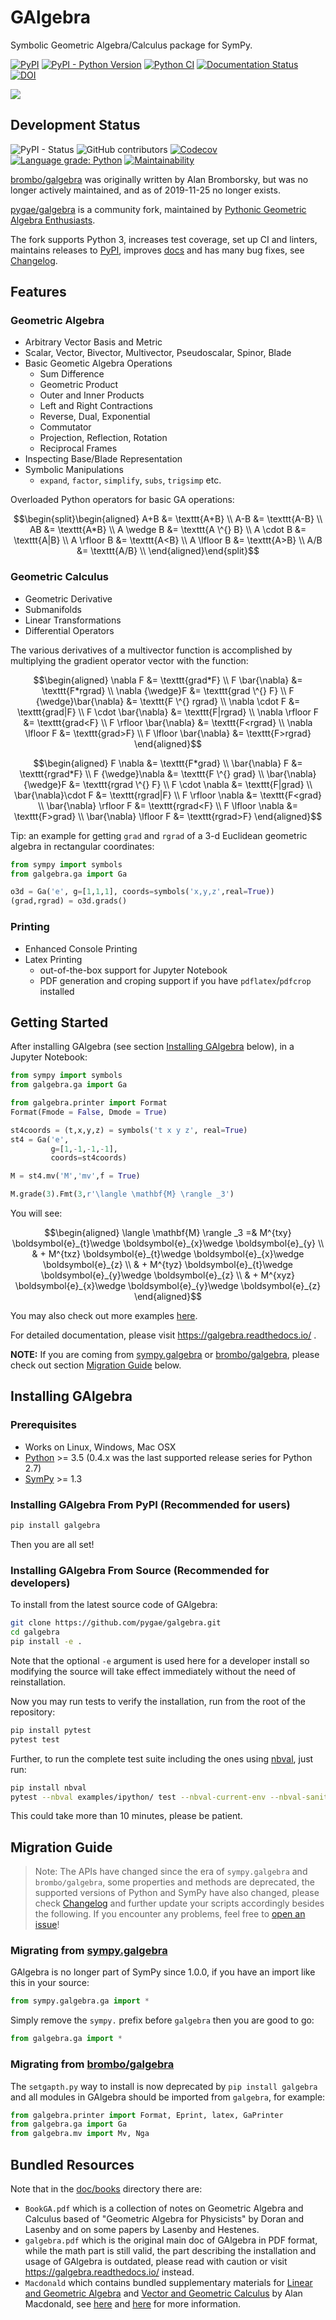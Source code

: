 GAlgebra
=========================================

Symbolic Geometric Algebra/Calculus package for SymPy.

[![PyPI](https://img.shields.io/pypi/v/galgebra.svg)](https://pypi.org/project/galgebra/)
[![PyPI - Python Version](https://img.shields.io/pypi/pyversions/galgebra.svg)](https://pypi.org/project/galgebra/)
[![Python CI](https://github.com/pygae/galgebra/actions/workflows/ci.yml/badge.svg)](https://github.com/pygae/galgebra/actions/workflows/ci.yml)
[![Documentation Status](https://readthedocs.org/projects/galgebra/badge/?version=latest)](https://galgebra.readthedocs.io/en/latest/?badge=latest)
[![DOI](https://zenodo.org/badge/113447311.svg)](https://zenodo.org/badge/latestdoi/113447311)

![](https://raw.githubusercontent.com/pygae/galgebra/master/doc/images/n_vector_positive_spherical.svg?sanitize=true)

Development Status
--------------------

![PyPI - Status](https://img.shields.io/pypi/status/galgebra.svg)
![GitHub contributors](https://img.shields.io/github/contributors/pygae/galgebra.svg)
[![Codecov](https://img.shields.io/codecov/c/github/pygae/galgebra.svg)](https://codecov.io/gh/pygae/galgebra)
[![Language grade: Python](https://img.shields.io/lgtm/grade/python/g/pygae/galgebra.svg?logo=lgtm&logoWidth=18)](https://lgtm.com/projects/g/pygae/galgebra/context:python)
[![Maintainability](https://api.codeclimate.com/v1/badges/26d1c1b351d32d2b1097/maintainability)](https://codeclimate.com/github/pygae/galgebra/maintainability)

[brombo/galgebra](https://github.com/brombo/galgebra) was originally written by Alan Bromborsky, but was no longer actively maintained, and as of 2019-11-25 no longer exists.

[pygae/galgebra](https://github.com/pygae/galgebra) is a community fork, maintained by [Pythonic Geometric Algebra Enthusiasts](https://github.com/pygae).

The fork supports Python 3, increases test coverage, set up CI and linters, maintains releases to [PyPI](https://pypi.org/project/galgebra/#history), improves [docs](http://galgebra.readthedocs.io) and has many bug fixes, see [Changelog](https://galgebra.readthedocs.io/en/latest/changelog.html).

Features
--------------------

### Geometric Algebra

- Arbitrary Vector Basis and Metric
- Scalar, Vector, Bivector, Multivector, Pseudoscalar, Spinor, Blade
- Basic Geometic Algebra Operations
  - Sum Difference
  - Geometric Product
  - Outer and Inner Products
  - Left and Right Contractions
  - Reverse, Dual, Exponential
  - Commutator
  - Projection, Reflection, Rotation
  - Reciprocal Frames
- Inspecting Base/Blade Representation
- Symbolic Manipulations
  - `expand`, `factor`, `simplify`, `subs`, `trigsimp` etc.

Overloaded Python operators for basic GA operations:

```math
\begin{split}\begin{aligned}
  A+B &=  \texttt{A+B} \\
  A-B &=  \texttt{A-B} \\
  AB &=  \texttt{A*B} \\
  A \wedge B &=  \texttt{A \^{} B} \\
  A \cdot B &=  \texttt{A|B} \\
  A \rfloor B &=  \texttt{A<B} \\
  A \lfloor B &=  \texttt{A>B} \\
  A/B &=  \texttt{A/B} \\
\end{aligned}\end{split}
```

### Geometric Calculus

- Geometric Derivative
- Submanifolds
- Linear Transformations
- Differential Operators

The various derivatives of a multivector function is accomplished by multiplying the gradient operator vector with the function:

```math
\begin{aligned}
  \nabla F &=  \texttt{grad*F} \\
  F \bar{\nabla} &=  \texttt{F*rgrad} \\
  \nabla {\wedge}F &=  \texttt{grad \^{} F} \\
  F {\wedge}\bar{\nabla} &=  \texttt{F \^{} rgrad} \\
  \nabla \cdot F &=  \texttt{grad|F} \\
  F \cdot \bar{\nabla} &=  \texttt{F|rgrad} \\
  \nabla \rfloor F &=  \texttt{grad<F} \\
  F \rfloor \bar{\nabla} &=  \texttt{F<rgrad} \\
  \nabla \lfloor F &=  \texttt{grad>F} \\
  F \lfloor \bar{\nabla} &= \texttt{F>rgrad}
\end{aligned}
```

```math
\begin{aligned}
  F \nabla &=  \texttt{F*grad} \\
  \bar{\nabla} F &=  \texttt{rgrad*F} \\
  F {\wedge}\nabla &=  \texttt{F \^{} grad} \\
  \bar{\nabla} {\wedge}F &=  \texttt{rgrad \^{} F} \\
  F \cdot \nabla &=  \texttt{F|grad} \\
  \bar{\nabla}\cdot F &=  \texttt{rgrad|F} \\
  F \rfloor \nabla &=  \texttt{F<grad} \\
  \bar{\nabla} \rfloor F &=  \texttt{rgrad<F} \\
  F \lfloor \nabla &=  \texttt{F>grad} \\
  \bar{\nabla} \lfloor F &= \texttt{rgrad>F}
\end{aligned}
```

Tip: an example for getting `grad` and `rgrad` of a 3-d Euclidean geometric algebra in rectangular coordinates:

```python
from sympy import symbols
from galgebra.ga import Ga

o3d = Ga('e', g=[1,1,1], coords=symbols('x,y,z',real=True))
(grad,rgrad) = o3d.grads()
```

### Printing

- Enhanced Console Printing
- Latex Printing
  - out-of-the-box support for Jupyter Notebook
  - PDF generation and croping support if you have `pdflatex`/`pdfcrop` installed

<!-- Note: These comments are parsed by our sphinx documentation -->

<!-- begin: getting-started -->

Getting Started
---------------------

After installing GAlgebra (see section [Installing GAlgebra](#installing-galgebra) below), in a Jupyter Notebook:

```python
from sympy import symbols
from galgebra.ga import Ga

from galgebra.printer import Format
Format(Fmode = False, Dmode = True)

st4coords = (t,x,y,z) = symbols('t x y z', real=True)
st4 = Ga('e',
         g=[1,-1,-1,-1],
         coords=st4coords)

M = st4.mv('M','mv',f = True)

M.grade(3).Fmt(3,r'\langle \mathbf{M} \rangle _3')
```

You will see:

```math
\begin{aligned}   \langle \mathbf{M} \rangle _3 =& M^{txy}  \boldsymbol{e}_{t}\wedge \boldsymbol{e}_{x}\wedge \boldsymbol{e}_{y} \\  &  + M^{txz}  \boldsymbol{e}_{t}\wedge \boldsymbol{e}_{x}\wedge \boldsymbol{e}_{z} \\  &  + M^{tyz}  \boldsymbol{e}_{t}\wedge \boldsymbol{e}_{y}\wedge \boldsymbol{e}_{z} \\  &  + M^{xyz}  \boldsymbol{e}_{x}\wedge \boldsymbol{e}_{y}\wedge \boldsymbol{e}_{z}  \end{aligned}
```

You may also check out more examples [here](https://github.com/pygae/galgebra/blob/master/examples/).

For detailed documentation, please visit https://galgebra.readthedocs.io/ .

**NOTE:** If you are coming from [sympy.galgebra](https://docs.sympy.org/0.7.6.1/modules/galgebra/) or [brombo/galgebra](https://github.com/brombo/galgebra), please check out section [Migration Guide](#migration-guide) below.

<!-- end: getting-started -->
<!-- begin: installation -->

Installing GAlgebra
---------------------

### Prerequisites

- Works on Linux, Windows, Mac OSX
- [Python](https://www.python.org/) >= 3.5  (0.4.x was the last supported release series for Python 2.7)
- [SymPy](https://www.sympy.org) >= 1.3

### Installing GAlgebra From PyPI (Recommended for users)

```bash
pip install galgebra
```

Then you are all set!

### Installing GAlgebra From Source (Recommended for developers)

To install from the latest source code of GAlgebra:

```bash
git clone https://github.com/pygae/galgebra.git
cd galgebra
pip install -e .
```

Note that the optional `-e` argument is used here for a developer install so modifying the source will take effect immediately without the need of reinstallation.

Now you may run tests to verify the installation, run from the root of the repository:

```bash
pip install pytest
pytest test
```

Further, to run the complete test suite including the ones using [nbval](https://github.com/computationalmodelling/nbval), just run:

```bash
pip install nbval
pytest --nbval examples/ipython/ test --nbval-current-env --nbval-sanitize-with test/.nbval_sanitize.cfg
```

This could take more than 10 minutes, please be patient.

<!-- end: installation -->
<!-- begin: migration -->

Migration Guide
----------------

> Note: The APIs have changed since the era of `sympy.galgebra` and `brombo/galgebra`, some properties and methods are deprecated, the supported versions of Python and SymPy have also changed, please check [Changelog](https://galgebra.readthedocs.io/en/latest/changelog.html) and further update your scripts accordingly besides the following. If you encounter any problems, feel free to [open an issue](https://github.com/pygae/galgebra/issues/new)!

### Migrating from [sympy.galgebra](https://docs.sympy.org/0.7.6.1/modules/galgebra/)

GAlgebra is no longer part of SymPy since 1.0.0, if you have an import like this in your source:

```python
from sympy.galgebra.ga import *
```

Simply remove the `sympy.` prefix before `galgebra` then you are good to go:

```python
from galgebra.ga import *
```

### Migrating from [brombo/galgebra](https://github.com/brombo/galgebra)

The `setgapth.py` way to install is now deprecated by `pip install galgebra` and all modules in GAlgebra should be imported from `galgebra`, for example:

```python
from galgebra.printer import Format, Eprint, latex, GaPrinter
from galgebra.ga import Ga
from galgebra.mv import Mv, Nga
```

<!-- end: migration -->
<!-- begin: bundled-resources -->

Bundled Resources
------------------

Note that in the [doc/books](https://github.com/pygae/galgebra/blob/master/doc/books/) directory there are:

- `BookGA.pdf` which is a collection of notes on Geometric Algebra and Calculus based of "Geometric Algebra for Physicists" by Doran and Lasenby and on some papers by Lasenby and Hestenes.
- `galgebra.pdf` which is the original main doc of GAlgebra in PDF format, while the math part is still valid, the part describing the installation and usage of GAlgebra is outdated, please read with caution or visit https://galgebra.readthedocs.io/ instead.
- `Macdonald` which contains bundled supplementary materials for [Linear and Geometric Algebra](http://www.faculty.luther.edu/~macdonal/laga/index.html) and [Vector and Geometric Calculus](http://www.faculty.luther.edu/~macdonal/vagc/index.html) by Alan Macdonald, see [here](https://github.com/pygae/galgebra/blob/master/doc/books/Macdonald/) and [here](https://github.com/pygae/galgebra/blob/master/examples/Macdonald/) for more information.

<!-- end: bundled-resources -->
